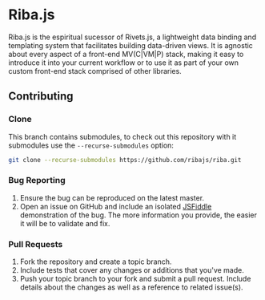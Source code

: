 # Riba.js

Riba.js is the espiritual sucessor of Rivets.js, a lightweight data binding and templating system that facilitates building data-driven views. It is agnostic about every aspect of a front-end MV(C|VM|P) stack, making it easy to introduce it into your current workflow or to use it as part of your own custom front-end stack comprised of other libraries.

## Contributing

### Clone

This branch contains submodules, to check out this repository with it submodules use the `--recurse-submodules` option:

```bash
git clone --recurse-submodules https://github.com/ribajs/riba.git
```

### Bug Reporting

1. Ensure the bug can be reproduced on the latest master.
2. Open an issue on GitHub and include an isolated [JSFiddle](http://jsfiddle.net/) demonstration of the bug. The more information you provide, the easier it will be to validate and fix.

### Pull Requests

1. Fork the repository and create a topic branch.
2. Include tests that cover any changes or additions that you've made.
3. Push your topic branch to your fork and submit a pull request. Include details about the changes as well as a reference to related issue(s).
